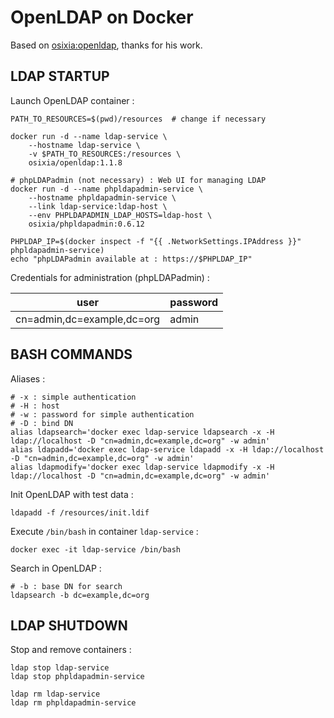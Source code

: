# OpenLDAP on Docker

Based on [osixia:openldap](https://github.com/osixia/docker-openldap), thanks for his work.

## LDAP STARTUP

Launch OpenLDAP container :

    PATH_TO_RESOURCES=$(pwd)/resources  # change if necessary

    docker run -d --name ldap-service \
        --hostname ldap-service \
        -v $PATH_TO_RESOURCES:/resources \
        osixia/openldap:1.1.8

    # phpLDAPadmin (not necessary) : Web UI for managing LDAP
    docker run -d --name phpldapadmin-service \
        --hostname phpldapadmin-service \
        --link ldap-service:ldap-host \
        --env PHPLDAPADMIN_LDAP_HOSTS=ldap-host \
        osixia/phpldapadmin:0.6.12

    PHPLDAP_IP=$(docker inspect -f "{{ .NetworkSettings.IPAddress }}" phpldapadmin-service)
    echo "phpLDAPadmin available at : https://$PHPLDAP_IP"

Credentials for administration (phpLDAPadmin) :

| user                       | password |
|----------------------------|----------|
| cn=admin,dc=example,dc=org | admin    |

## BASH COMMANDS

Aliases :

    # -x : simple authentication
    # -H : host
    # -w : password for simple authentication
    # -D : bind DN
    alias ldapsearch='docker exec ldap-service ldapsearch -x -H ldap://localhost -D "cn=admin,dc=example,dc=org" -w admin'
    alias ldapadd='docker exec ldap-service ldapadd -x -H ldap://localhost -D "cn=admin,dc=example,dc=org" -w admin'
    alias ldapmodify='docker exec ldap-service ldapmodify -x -H ldap://localhost -D "cn=admin,dc=example,dc=org" -w admin'

Init OpenLDAP with test data :

    ldapadd -f /resources/init.ldif

Execute `/bin/bash` in container `ldap-service` :

    docker exec -it ldap-service /bin/bash

Search in OpenLDAP :

    # -b : base DN for search
    ldapsearch -b dc=example,dc=org

## LDAP SHUTDOWN

Stop and remove containers :

    ldap stop ldap-service
    ldap stop phpldapadmin-service

    ldap rm ldap-service
    ldap rm phpldapadmin-service
